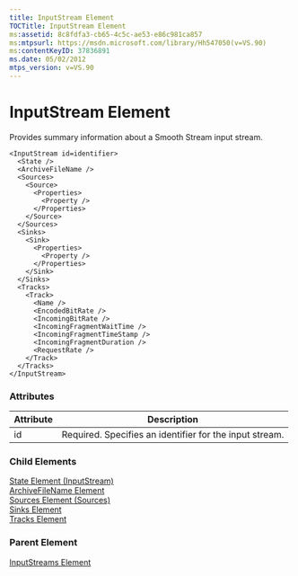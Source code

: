 ```yaml
---
title: InputStream Element
TOCTitle: InputStream Element
ms:assetid: 8c8fdfa3-cb65-4c5c-ae53-e86c981ca857
ms:mtpsurl: https://msdn.microsoft.com/library/Hh547050(v=VS.90)
ms:contentKeyID: 37836891
ms.date: 05/02/2012
mtps_version: v=VS.90
---
```


# InputStream Element

Provides summary information about a Smooth Stream input stream.

    <InputStream id=identifier>
      <State />
      <ArchiveFileName />
      <Sources>
        <Source>
          <Properties>
            <Property />
          </Properties>
        </Source>
      </Sources>
      <Sinks>
        <Sink>
          <Properties>
            <Property />
          </Properties>
        </Sink>
      </Sinks>
      <Tracks>
        <Track>
          <Name />
          <EncodedBitRate />
          <IncomingBitRate />
          <IncomingFragmentWaitTime />
          <IncomingFragmentTimeStamp />
          <IncomingFragmentDuration />
          <RequestRate />
        </Track>
      </Tracks>
    </InputStream>

### Attributes

|Attribute|Description|
|--- |--- |
|id|Required. Specifies an identifier for the input stream.|

### Child Elements

[State Element (InputStream)](state-element-inputstream.md)  
[ArchiveFileName Element](archivefilename-element.md)  
[Sources Element (Sources)](sources-element-sources.md)  
[Sinks Element](sinks-element.md)  
[Tracks Element](tracks-element.md)

### Parent Element

[InputStreams Element](inputstreams-element.md)
